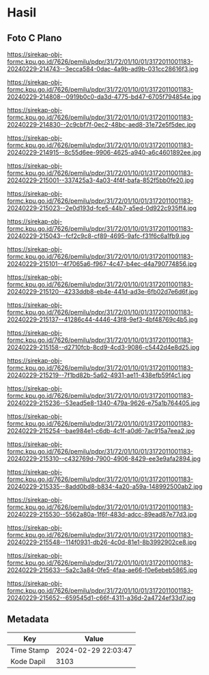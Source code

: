 # Hasil

## Foto C Plano

https://sirekap-obj-formc.kpu.go.id/7626/pemilu/pdpr/31/72/01/10/01/3172011001183-20240229-214743--3ecca584-0dac-4a9b-ad9b-031cc28616f3.jpg

https://sirekap-obj-formc.kpu.go.id/7626/pemilu/pdpr/31/72/01/10/01/3172011001183-20240229-214808--0919b0c0-da3d-4775-bd47-6705f794854e.jpg

https://sirekap-obj-formc.kpu.go.id/7626/pemilu/pdpr/31/72/01/10/01/3172011001183-20240229-214830--2c9cbf7f-0ec2-48bc-aed8-31e72e5f5dec.jpg

https://sirekap-obj-formc.kpu.go.id/7626/pemilu/pdpr/31/72/01/10/01/3172011001183-20240229-214915--8c55d6ee-9906-4625-a940-a6c4601892ee.jpg

https://sirekap-obj-formc.kpu.go.id/7626/pemilu/pdpr/31/72/01/10/01/3172011001183-20240229-215001--337425a3-4a03-4f4f-bafa-852f5bb0fe20.jpg

https://sirekap-obj-formc.kpu.go.id/7626/pemilu/pdpr/31/72/01/10/01/3172011001183-20240229-215023--2e0d193d-fce5-44b7-a5ed-0d922c935ff4.jpg

https://sirekap-obj-formc.kpu.go.id/7626/pemilu/pdpr/31/72/01/10/01/3172011001183-20240229-215043--fcf2c9c8-cf89-4695-9afc-f31f6c6a1fb9.jpg

https://sirekap-obj-formc.kpu.go.id/7626/pemilu/pdpr/31/72/01/10/01/3172011001183-20240229-215101--4f7065a6-f967-4c47-b4ec-d4a790774856.jpg

https://sirekap-obj-formc.kpu.go.id/7626/pemilu/pdpr/31/72/01/10/01/3172011001183-20240229-215120--4233ddb8-eb4e-441d-ad3e-6fb02d7e6d6f.jpg

https://sirekap-obj-formc.kpu.go.id/7626/pemilu/pdpr/31/72/01/10/01/3172011001183-20240229-215137--41286c44-4446-43f8-9ef3-4bf48769c4b5.jpg

https://sirekap-obj-formc.kpu.go.id/7626/pemilu/pdpr/31/72/01/10/01/3172011001183-20240229-215158--d2710fcb-8cd9-4cd3-9086-c5442d4e8d25.jpg

https://sirekap-obj-formc.kpu.go.id/7626/pemilu/pdpr/31/72/01/10/01/3172011001183-20240229-215219--7f1bd82b-5a62-4931-ae11-438efb59f4c1.jpg

https://sirekap-obj-formc.kpu.go.id/7626/pemilu/pdpr/31/72/01/10/01/3172011001183-20240229-215236--53ead5e8-1340-479a-9626-e75a1b764405.jpg

https://sirekap-obj-formc.kpu.go.id/7626/pemilu/pdpr/31/72/01/10/01/3172011001183-20240229-215254--bae984e1-c6db-4c1f-a0d6-7ac915a7eea2.jpg

https://sirekap-obj-formc.kpu.go.id/7626/pemilu/pdpr/31/72/01/10/01/3172011001183-20240229-215310--c432769d-7900-4906-8429-ee3e9afa2894.jpg

https://sirekap-obj-formc.kpu.go.id/7626/pemilu/pdpr/31/72/01/10/01/3172011001183-20240229-215335--8add0bd8-b834-4a20-a59a-148992500ab2.jpg

https://sirekap-obj-formc.kpu.go.id/7626/pemilu/pdpr/31/72/01/10/01/3172011001183-20240229-215530--5562a80a-1f6f-483d-adcc-89ead87e77d3.jpg

https://sirekap-obj-formc.kpu.go.id/7626/pemilu/pdpr/31/72/01/10/01/3172011001183-20240229-215548--114f0931-db26-4c0d-81e1-8b3992902ce8.jpg

https://sirekap-obj-formc.kpu.go.id/7626/pemilu/pdpr/31/72/01/10/01/3172011001183-20240229-215633--5a2c3a84-0fe5-4faa-ae66-f0e6ebeb5865.jpg

https://sirekap-obj-formc.kpu.go.id/7626/pemilu/pdpr/31/72/01/10/01/3172011001183-20240229-215652--659545d1-c66f-4311-a36d-2a4724ef33d7.jpg


## Metadata

| Key        | Value               |
| ---------- | ------------------- |
| Time Stamp | 2024-02-29 22:03:47 |
| Kode Dapil | 3103                |



